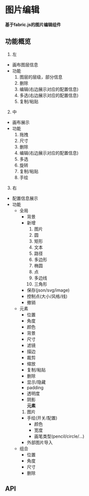 # 图片编辑 
**基于fabric.js的图片编辑组件**

## 功能概览
1. 左  
  - 画布图层信息  
  - 功能  
    1. 图层的层级，部分信息  
    2. 删除  
    3. 编辑(右边展示对应的配置信息)  
    4. 多选(右边展示对应的配置信息)  
    5. 复制/粘贴
2. 中  
  - 画布展示
  - 功能  
    1. 拖拽
    2. 尺寸  
    3. 删除  
    4. 编辑(右边展示对应的配置信息)  
    5. 多选  
    6. 旋转  
    7. 复制/粘贴  
    8. 手绘  
3. 右  
  - 配置信息展示  
  - 功能  
    - 全局  
      - 背景  
      - 新增  
        1. 图片  
        2. 圆  
        3. 矩形  
        4. 文本  
        5. 路径  
        6. 多边形  
        7. 椭圆  
        8. 点  
        9. 多边线  
        10. 三角形  
      - 保存(json/svg/image)  
      - 控制点(大小/风格/线)  
      - 撤销  
    - 元素  
      - 位置  
      - 角度  
      - 颜色  
      - 背景  
      - 尺寸  
      - 滤镜  
      - 描边  
      - 裁剪  
      - 缩放  
      - 复制/粘贴  
      - 删除  
      - 显示/隐藏  
      - padding  
      - 透明度  
      - 阴影  
      **元素**  
      1. 图片  
        - 手绘(开关/配置)  
          - 颜色  
          - 宽度  
          - 画笔类型(pencil/circle/...)  
        - 外部图片导入  
    - 组合  
      - 位置  
      - 角度  
      - 尺寸  
      - 删除  

## API